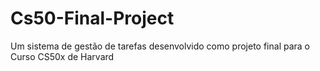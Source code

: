 # Cs50-Final-Project
Um sistema de gestão de tarefas desenvolvido como projeto final para o Curso CS50x de Harvard
